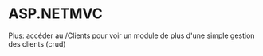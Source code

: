 # ASP.NETMVC
Plus: accéder au /Clients pour voir un module de plus d'une simple gestion des clients (crud)
